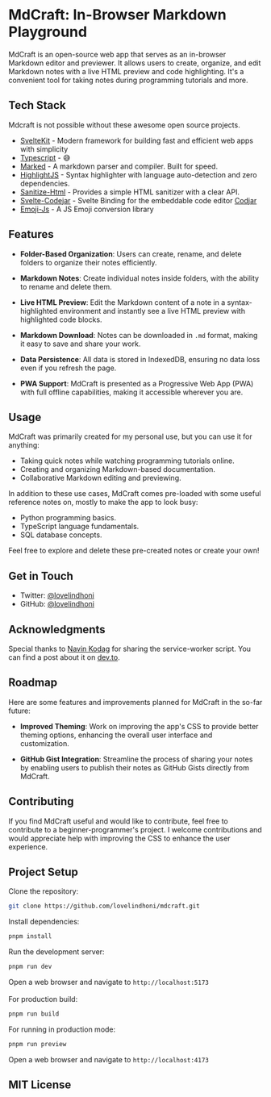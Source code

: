 # MdCraft: In-Browser Markdown Playground

MdCraft is an open-source web app that serves as an in-browser Markdown editor and previewer. It allows users to create, organize, and edit Markdown notes with a live HTML preview and code highlighting. It's a convenient tool for taking notes during programming tutorials and more.

## Tech Stack

Mdcraft is not possible without these awesome open source projects.

- [SvelteKit](https://kit.svelte.dev) - Modern framework for building fast and
  efficient web apps with simplicity
- [Typescript](https://www.typescriptlang.org/) - 😅
- [Marked](https://marked.js.org/) - A markdown parser and compiler. Built for speed.
- [HighlightJS](https://highlightjs.org/) - Syntax highlighter with language auto-detection and zero dependencies.
- [Sanitize-Html](https://github.com/apostrophecms/sanitize-html) - Provides a simple HTML sanitizer with a clear API.
- [Svelte-Codejar](https://github.com/novacbn/svelte-codejar) - Svelte Binding for the embeddable code editor [Codjar](https://medv.io/codejar/)
- [Emoji-Js](https://github.com/iamcal/js-emoji) - A JS Emoji conversion library

## Features

- **Folder-Based Organization**: Users can create, rename, and delete folders to organize their notes efficiently.

- **Markdown Notes**: Create individual notes inside folders, with the ability to rename and delete them.

- **Live HTML Preview**: Edit the Markdown content of a note in a syntax-highlighted environment and instantly see a live HTML preview with highlighted code blocks.

- **Markdown Download**: Notes can be downloaded in `.md` format, making it easy to save and share your work.

- **Data Persistence**: All data is stored in IndexedDB, ensuring no data loss even if you refresh the page.

- **PWA Support**: MdCraft is presented as a Progressive Web App (PWA) with full offline capabilities, making it accessible wherever you are.

## Usage

MdCraft was primarily created for my personal use, but you can use it for anything:

- Taking quick notes while watching programming tutorials online.
- Creating and organizing Markdown-based documentation.
- Collaborative Markdown editing and previewing.

In addition to these use cases, MdCraft comes pre-loaded with some useful reference notes on, mostly to make the app to look busy:

- Python programming basics.
- TypeScript language fundamentals.
- SQL database concepts.

Feel free to explore and delete these pre-created notes or create your own!

## Get in Touch

- Twitter: [@lovelindhoni](https://twitter.com/lovelindhoni)
- GitHub: [@lovelindhoni](https://github.com/lovelindhoni)

## Acknowledgments

Special thanks to [Navin Kodag](https://github.com/100lvlmaster) for sharing the service-worker script. You can find a post about it on [dev.to](https://dev.to/100lvlmaster/create-a-pwa-with-sveltekit-svelte-a36).

## Roadmap

Here are some features and improvements planned for MdCraft in the so-far future:

- **Improved Theming**: Work on improving the app's CSS to provide better theming options, enhancing the overall user interface and customization.

- **GitHub Gist Integration**: Streamline the process of sharing your notes by enabling users to publish their notes as GitHub Gists directly from MdCraft.

## Contributing

If you find MdCraft useful and would like to contribute, feel free to contribute to a beginner-programmer's project. I welcome contributions and would appreciate help with improving the CSS to enhance the user experience.

## Project Setup

Clone the repository:

```sh
git clone https://github.com/lovelindhoni/mdcraft.git
```

Install dependencies:

```sh
pnpm install
```

Run the development server:

```sh
pnpm run dev
```

Open a web browser and navigate to `http://localhost:5173`\
\
For production build:

```sh
pnpm run build
```

For running in production mode:

```sh
pnpm run preview
```

Open a web browser and navigate to `http://localhost:4173`


## MIT License
